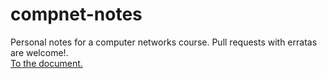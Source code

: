 # compnet-notes

Personal notes for a computer networks course. Pull requests with erratas are welcome!.  
[To the document.](compnet_notes.md)
